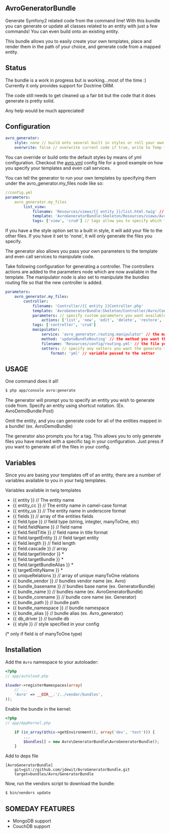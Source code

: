 AvroGeneratorBundle
-------------------
Generate Symfony2 related code from the command line!
With this bundle you can generate or update 
all classes related to an entity with just a few commands!
You can even build onto an existing entity.

This bundle allows you to easily create your own templates, place and render them 
in the path of your choice, and generate code from a mapped
entity. 

Status
------
The bundle is a work in progress but is working...most of the time :) 
Currently it only provides support for Doctrine ORM. 

The code still needs to get cleaned up a fair bit but the code that 
it does generate is pretty solid. 

Any help would be much appreciated!


Configuration
-------------
``` yml
avro_generator:
    style: none // build onto several built in styles or roll your own
    overwrite: false // overwrite current code if true, write to Temp folder if false
```

You can override or build onto the default styles by means of yml configuration. Checkout 
the <a href="http://www.github.com/jdewit/GeneratorBundle/Resources/config/avro.yml">avro.yml</a> config file 
for a good example on how you specify your templates and even call services. 

You can tell the generator to run your own templates by specifying them under the avro_generator.my_files node like so:
``` yml
//config.yml
parameters:
    avro_generator.my_files
        list_view: 
            filename: 'Resources/views/{{ entity }}/list.html.twig' // the target location for the generated file relative to the bundle path
            template: 'AvroGeneratorBundle:Skeleton/Resources/views/Avro/list.html.twig' //the path to the template file 
            tags: ['view', 'crud'] // tags allow you to specify which files you want to generate
```

If you have a the style option set to a built in style, it will add your file to the other files. If you have it set to 'none', it will
only generate the files you specify.

The generator also allows you pass your own parameters to the template and even call services to manipulate code.

Take following configuration for generating a controller. The controllers actions are added to the parameters node
which are now available in the template. The manipulator node is also set to manipulate the bundles routing
file so that the new controller is added.

``` yml
parameters:
    avro_generator.my_files:
        controller: 
            filename: 'Controller/{{ entity }}Controller.php'
            template: 'AvroGeneratorBundle:Skeleton/Controller/Avro/Controller.php'
            parameters: // specify custom parameters you want available in your template
                actions: ['list', 'new', 'edit', 'delete', 'restore', 'import']
            tags: ['controller', 'crud']
            manipulator: 
                service: 'avro_generator.routing.manipulator' // the manipulators service name
                method: 'updateBundleRouting' // the method you want the generator to execute
                filename: 'Resources/config/routing.yml' // the file you want to manipulate
                setters: // specify any setters you want the generate to set
                    format: 'yml' // variable passed to the setter
```

USAGE
-----

One command does it all!

``` bash
$ php app/console avro:generate
```

The generator will prompt you to specify an entity you wish to 
generate code from. Specify an entity using shortcut notation.
(Ex. AvroDemoBundle:Post)

Omit the entity, and you can generate code for all of the entities
mapped in a bundle!
(ex. AvroDemoBundle)

The generator also prompts you for a tag. This allows 
you to only generate files you have marked with a specific 
tag in your configuration. Just press <enter> if you 
want to generate all of the files in your config.

Variables
----------

Since you are basing your templates off of an entity, there 
are a number of variables available to you in your twig templates.

Variables available in twig templates

- {{ entity }} // The entity name 
- {{ entity_cc }} // The entity name in camel-case format
- {{ entity_us }} // The entity name in underscore format
- {{ fields }} // array of the entities fields
 - {{ field.type }} // field type (string, integter, manyToOne, etc)
 - {{ field.fieldName }} // field name
 - {{ field.fieldTitle }} // field name in title format
 - {{ field.targetEntity }} // field target entity
 - {{ field.length }} // field length
 - {{ field.cascade }} // array
 - {{ field.targetVendor }} *
 - {{ field.targetBundle }} *
 - {{ field.targetBundleAlias }} *
 - {{ targetEntityName }} *
- {{ uniqueRelations }} // array of unique manyToOne relations
- {{ bundle_vendor }} // bundles vendor name (ex. Avro)
- {{ bundle_basename }} // bundles base name (ex. GeneratorBundle)
- {{ bundle_name }} // bundles name (ex. AvroGeneratorBundle)
- {{ bundle_corename }} // bundle core name (ex. Generator)
- {{ bundle_path }} // bundle path
- {{ bundle_namespace }} // bundle namespace 
- {{ bundle_alias }} // bundle alias (ex. Avro_generator)
- {{ db_driver }} // bundle db 
- {{ style }} // style specified in your config

(* only if field is of manyToOne type)

Installation
------------

Add the `Avro` namespace to your autoloader:

``` php
<?php
// app/autoload.php

$loader->registerNamespaces(array(
    // ...
    'Avro' => __DIR__.'/../vendor/bundles',
));
```

Enable the bundle in the kernel:

``` php
<?php
// app/AppKernel.php

    if (in_array($this->getEnvironment(), array('dev', 'test'))) {
        ...
        $bundles[] = new Avro\GeneratorBundle\AvroGeneratorBundle();
    }
```

Add to deps file
    
```
[AvroGeneratorBundle]
    git=git://github.com/jdewit/AvroGeneratorBundle.git
    target=bundles/Avro/GeneratorBundle
```

Now, run the vendors script to download the bundle:

``` bash
$ bin/vendors update
```

SOMEDAY FEATURES
----------------
- MongoDB support
- CouchDB support
